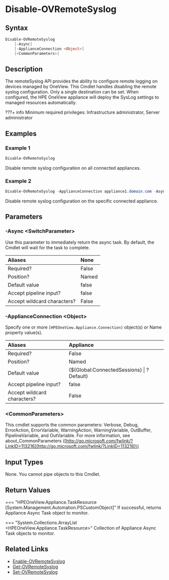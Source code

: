 ﻿---
description: Disable remote syslog.
---

# Disable-OVRemoteSyslog

## Syntax

```powershell
Disable-OVRemoteSyslog
    [-Async]
    [-ApplianceConnection <Object>]
    [<CommonParameters>]
```

## Description

The remoteSyslog API provides the ability to configure remote logging on devices managed by OneView.  This Cmdlet handles disabling the remote syslog configuration.  Only a single destination can be set.  When configured, the HPE OneView appliance will deploy the SysLog settings to managed resources automatically.

???+ info
    Minimum required privileges: Infrastructure administrator, Server administrator

## Examples

###  Example 1 

```powershell
Disable-OVRemoteSyslog
```

Disable remote syslog configuration on all connected appliances.

###  Example 2 

```powershell
Disable-OVRemoteSyslog -ApplianceConnection appliance1.domain.com -Async | Wait-OVTaskComplete
```

Disable remote syslog configuration on the specific connected appliance.

## Parameters

### -Async &lt;SwitchParameter&gt;

Use this parameter to immediately return the async task.  By default, the Cmdlet will wait for the task to complete.

| Aliases | None |
| :--- | :--- |
| Required? | False |
| Position? | Named |
| Default value | false |
| Accept pipeline input? | false |
| Accept wildcard characters? | False |

### -ApplianceConnection &lt;Object&gt;

Specify one or more `[HPEOneView.Appliance.Connection]` object(s) or Name property value(s).

| Aliases | Appliance |
| :--- | :--- |
| Required? | False |
| Position? | Named |
| Default value | (${Global:ConnectedSessions} &vert; ? Default) |
| Accept pipeline input? | false |
| Accept wildcard characters? | False |

### &lt;CommonParameters&gt;

This cmdlet supports the common parameters: Verbose, Debug, ErrorAction, ErrorVariable, WarningAction, WarningVariable, OutBuffer, PipelineVariable, and OutVariable. For more information, see about\_CommonParameters \([http://go.microsoft.com/fwlink/?LinkID=113216](http://go.microsoft.com/fwlink/?LinkID=113216)\)

## Input Types

None. You cannot pipe objects to this Cmdlet.


## Return Values

=== "HPEOneView.Appliance.TaskResource [System.Management.Automation.PSCustomObject]"
    If successful, returns Appliance Async Task object to monitor.
    

=== "System.Collections.ArrayList <HPEOneView.Appliance.TaskResource>"
    Collection of Appliance Async Task objects to monitor.
    

## Related Links

* [Enable-OVRemoteSyslog](enable-ovremotesyslog.md)
* [Get-OVRemoteSyslog](get-ovremotesyslog.md)
* [Set-OVRemoteSyslog](set-ovremotesyslog.md)
